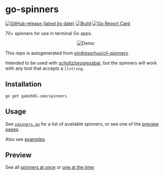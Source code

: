 # go-spinners
[![GitHub release (latest by date)](https://img.shields.io/github/v/release/gabe565/go-spinners)](https://github.com/gabe565/go-spinners/releases)
[![Build](https://github.com/gabe565/go-spinners/actions/workflows/build.yaml/badge.svg)](https://github.com/gabe565/go-spinners/actions/workflows/build.yaml)
[![Go Report Card](https://goreportcard.com/badge/github.com/gabe565/go-spinners)](https://goreportcard.com/report/github.com/gabe565/go-spinners)

70+ spinners for use in terminal Go apps.

<p align="center">
  <img alt="Demo" src="https://github.com/gabe565/go-spinners/assets/7717888/8f3bb532-16a5-4d88-bab1-a4f761b98568">
</p>

This repo is autogenerated from [sindresorhus/cli-spinners](https://github.com/sindresorhus/cli-spinners).

Intended to be used with [schollz/progressbar](https://github.com/schollz/progressbar), but the spinners will work with any tool that accepts a `[]string`.

## Installation

```shell
go get gabe565.com/spinners
```

## Usage

See [`spinners.go`](./spinners.go) for a list of available spinners, or see one of the [preview pages](#preview).

Also see [examples](./examples).

## Preview

See all [spinners at once](https://jsfiddle.net/sindresorhus/2eLtsbey/embedded/result/) or [one at the time](https://asciinema.org/a/95348?size=big).
